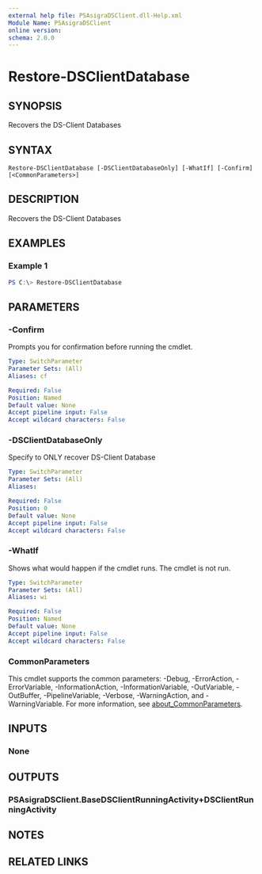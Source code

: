 ```yaml
---
external help file: PSAsigraDSClient.dll-Help.xml
Module Name: PSAsigraDSClient
online version:
schema: 2.0.0
---
```


# Restore-DSClientDatabase

## SYNOPSIS
Recovers the DS-Client Databases

## SYNTAX

```
Restore-DSClientDatabase [-DSClientDatabaseOnly] [-WhatIf] [-Confirm] [<CommonParameters>]
```

## DESCRIPTION
Recovers the DS-Client Databases

## EXAMPLES

### Example 1
```powershell
PS C:\> Restore-DSClientDatabase
```

## PARAMETERS

### -Confirm
Prompts you for confirmation before running the cmdlet.

```yaml
Type: SwitchParameter
Parameter Sets: (All)
Aliases: cf

Required: False
Position: Named
Default value: None
Accept pipeline input: False
Accept wildcard characters: False
```

### -DSClientDatabaseOnly
Specify to ONLY recover DS-Client Database

```yaml
Type: SwitchParameter
Parameter Sets: (All)
Aliases:

Required: False
Position: 0
Default value: None
Accept pipeline input: False
Accept wildcard characters: False
```

### -WhatIf
Shows what would happen if the cmdlet runs.
The cmdlet is not run.

```yaml
Type: SwitchParameter
Parameter Sets: (All)
Aliases: wi

Required: False
Position: Named
Default value: None
Accept pipeline input: False
Accept wildcard characters: False
```

### CommonParameters
This cmdlet supports the common parameters: -Debug, -ErrorAction, -ErrorVariable, -InformationAction, -InformationVariable, -OutVariable, -OutBuffer, -PipelineVariable, -Verbose, -WarningAction, and -WarningVariable. For more information, see [about_CommonParameters](http://go.microsoft.com/fwlink/?LinkID=113216).

## INPUTS

### None

## OUTPUTS

### PSAsigraDSClient.BaseDSClientRunningActivity+DSClientRunningActivity

## NOTES

## RELATED LINKS
